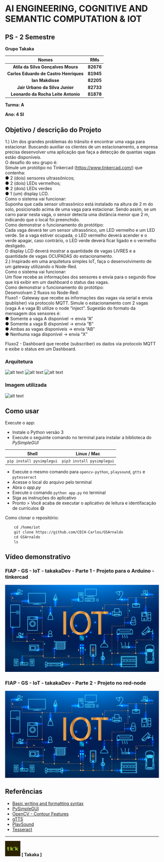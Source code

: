 # AI ENGINEERING, COGNITIVE AND SEMANTIC COMPUTATION & IOT

## PS - 2 Semestre

**Grupo Takaka**

| **Nomes**                            | **RMs**   |
|                 :---:                |   :---:   |
|**Atila da Silva Gonçalves Moura**    | **82676** |
|**Carlos Eduardo de Castro Henriques**| **81945** |
|**Ian Makdisse**                      | **82205** |
|**Jair Urbano da Silva Junior**       | **82733** |
|**Leonardo da Rocha Leite Antonio**   | **81878** |


**Turma: A**

**Ano: 4 SI**

## Objetivo / descrição do Projeto
1.) Um dos grandes problemas do trânsito é encontrar uma vaga
para estacionar. Buscando auxiliar os clientes de um estacionamento, a
empresa precisa desenvolver uma aplicação que faça a detecção de quantas
vagas estão disponíveis. <br>
O desafio do seu grupo é: <br>
Simule um protótipo no Tinkercad (https://www.tinkercad.com/) que contenha: <br>
● 2 (dois) sensores ultrassônicos; <br>
● 2 (dois) LEDs vermelhos; <br>
● 2 (dois) LEDs verdes <br>
● 1 (um) display LCD. <br>
Como o sistema vai funcionar: <br>
Suponha que cada sensor ultrassônico está instalado na altura de 2 m
do solo, posicionado acima de uma vaga para estacionar. Sendo assim, se um
carro parar nesta vaga, o sensor detecta uma distância menor que 2 m,
indicando que o local foi preenchido. <br>
Como demonstrar o funcionamento do protótipo: <br>
Cada vaga deverá ter um sensor ultrassônico, um LED vermelho e um
LED verde. Se a vaga estiver ocupada, o LED vermelho deverá acender e o
verde apagar, caso contrário, o LED verde deverá ficar ligado e o vermelho
desligado. <br>
O display LCD deverá mostrar a quantidade de vagas LIVRES e a
quantidade de vagas OCUPADAS do estacionamento. <br>
2.) Inspirado em uma arquitetura simples IoT, faça o
desenvolvimento de um gateway utilizando o Node-Red. <br>
Como o sistema vai funcionar: <br>
Um flow recebe as informações dos sensores e envia para o segundo
flow que irá exibir em um dashboard o status das vagas. <br>
Como demonstrar o funcionamento do protótipo: <br>
Desenvolvam 2 fluxos no Node-Red: <br>
Fluxo1 - Gateway que recebe as informações das vagas via serial e envia
(publisher) via protocolo MQTT. Simule o estacionamento com 2 vagas (vaga A
e vaga B) utilize o node “inject”. Sugestão do formato da mensagem dos
sensores é: <br>
● Somente a vaga A disponível → envia “A” <br>
● Somente a vaga B disponível → envia “B” <br>
● Ambas as vagas disponíveis → envia “AB” <br>
● Nenhuma vaga disponível → envia “X”

Fluxo2 - Dashboard que recebe (subscriber) os dados via protocolo MQTT e
exibe o status em um Dashboard.

### Arquitetura
![alt text](./assets/Diagrama/0.jpg "Começo do código")
![alt text](./assets/Diagrama/1.jpg "Meio do código")
![alt text](./assets/Diagrama/2.jpg "Fim do código")
### Imagem utilizada

![alt text](./assets/Curriculo_exemplo.jpg "Currículo de exemplo")

## Como usar 

Execute o app:

* Instale o Python versão 3
* Execute o seguinte comando no terminal para instalar a biblioteca do _PySimpleGUI_ 

|           Shell          |        Linux / Mac        |
|           :---:          |            :---:          |
| `pip install pysimplegui`|`pip3 install pysimplegui` |

* Execute o mesmo comando para `opencv-python`, `playsound`, `gtts` e `pytesseract` 
* Acesse o local do arquivo pelo terminal
* Abra o _app.py_ 
* Execute o comando `python app.py` no terminal
* Siga as instruções do aplicativo
* Pronto > Você acaba de executar o aplicativo de leitura e identifacação de currículos 😄

Como clonar o repositório:

~~~wsl2   
    cd /home/iot
    git clone https://github.com/CECH-Carlos/GSArnaldo
    cd GSArnaldo
    ls
~~~
## Vídeo demonstrativo
### FIAP - GS - IoT - takakaDev - Parte 1 - Projeto para o Arduino - tinkercad
[![youtube.com](./assets/IoT-devices-1.jpg)](https://youtu.be/V70yRazF_lg)
### FIAP - GS - IoT - takakaDev - Parte 2 - Projeto no red-node
[![youtube.com](./assets/IoT-devices-1.jpg)](https://youtu.be/oEOFAzFlPnA)

## Referências 

* [Basic writing and formatting syntax](https://docs.github.com/en/github/writing-on-github/getting-started-with-writing-and-formatting-on-github/basic-writing-and-formatting-syntax)
* [PySimpleGUI](https://pysimplegui.readthedocs.io/en/latest/)
* [OpenCV - Contour Features](https://docs.opencv.org/4.x/dd/d49/tutorial_py_contour_features.html)
* [gTTS](https://gtts.readthedocs.io/en/latest/module.html#languages-gtts-lang)
* [PlaySound](https://pypi.org/project/playsound/)
* [Tesseract](https://github.com/UB-Mannheim/tesseract/wiki)


---
![alt text](./assets/takaka_logo_quadrado.jpeg "Logo TAKAKA") __**[ Takaka ]**__
